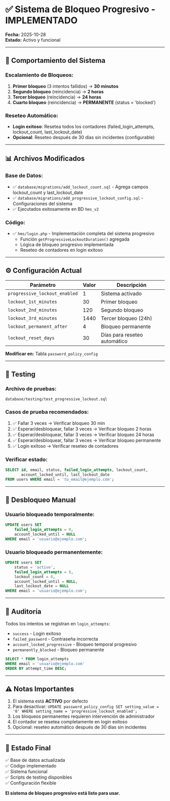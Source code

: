 # ✅ Sistema de Bloqueo Progresivo - IMPLEMENTADO

**Fecha:** 2025-10-28  
**Estado:** Activo y funcional

---

## 🎯 Comportamiento del Sistema

### Escalamiento de Bloqueos:
1. **Primer bloqueo** (3 intentos fallidos) → **30 minutos**
2. **Segundo bloqueo** (reincidencia) → **2 horas**
3. **Tercer bloqueo** (reincidencia) → **24 horas**
4. **Cuarto bloqueo** (reincidencia) → **PERMANENTE** (status = 'blocked')

### Reseteo Automático:
- **Login exitoso**: Resetea todos los contadores (failed_login_attempts, lockout_count, last_lockout_date)
- **Opcional**: Reseteo después de 30 días sin incidentes (configurable)

---

## 📊 Archivos Modificados

### Base de Datos:
- ✅ `database/migrations/add_lockout_count.sql` - Agrega campos lockout_count y last_lockout_date
- ✅ `database/migrations/add_progressive_lockout_config.sql` - Configuraciones del sistema
- ✅ Ejecutados exitosamente en BD `hms_v2`

### Código:
- ✅ `hms/login.php` - Implementación completa del sistema progresivo
  - Función `getProgressiveLockoutDuration()` agregada
  - Lógica de bloqueo progresivo implementada
  - Reseteo de contadores en login exitoso

---

## ⚙️ Configuración Actual

| Parámetro | Valor | Descripción |
|-----------|-------|-------------|
| `progressive_lockout_enabled` | 1 | Sistema activado |
| `lockout_1st_minutes` | 30 | Primer bloqueo |
| `lockout_2nd_minutes` | 120 | Segundo bloqueo |
| `lockout_3rd_minutes` | 1440 | Tercer bloqueo (24h) |
| `lockout_permanent_after` | 4 | Bloqueo permanente |
| `lockout_reset_days` | 30 | Días para reseteo automático |

**Modificar en:** Tabla `password_policy_config`

---

## 🧪 Testing

### Archivo de pruebas:
`database/testing/test_progressive_lockout.sql`

### Casos de prueba recomendados:
1. ✅ Fallar 3 veces → Verificar bloqueo 30 min
2. ✅ Esperar/desbloquear, fallar 3 veces → Verificar bloqueo 2 horas
3. ✅ Esperar/desbloquear, fallar 3 veces → Verificar bloqueo 24 horas
4. ✅ Esperar/desbloquear, fallar 3 veces → Verificar bloqueo permanente
5. ✅ Login exitoso → Verificar reseteo de contadores

### Verificar estado:
```sql
SELECT id, email, status, failed_login_attempts, lockout_count, 
       account_locked_until, last_lockout_date 
FROM users WHERE email = 'tu_email@ejemplo.com';
```

---

## 🔧 Desbloqueo Manual

### Usuario bloqueado temporalmente:
```sql
UPDATE users SET 
    failed_login_attempts = 0,
    account_locked_until = NULL
WHERE email = 'usuario@ejemplo.com';
```

### Usuario bloqueado permanentemente:
```sql
UPDATE users SET 
    status = 'active',
    failed_login_attempts = 0,
    lockout_count = 0,
    account_locked_until = NULL,
    last_lockout_date = NULL
WHERE email = 'usuario@ejemplo.com';
```

---

## 📝 Auditoría

Todos los intentos se registran en `login_attempts`:
- `success` - Login exitoso
- `failed_password` - Contraseña incorrecta
- `account_locked_progressive` - Bloqueo temporal progresivo
- `permanently_blocked` - Bloqueo permanente

```sql
SELECT * FROM login_attempts 
WHERE email = 'usuario@ejemplo.com' 
ORDER BY attempt_time DESC;
```

---

## ⚠️ Notas Importantes

1. El sistema está **ACTIVO** por defecto
2. Para desactivar: `UPDATE password_policy_config SET setting_value = '0' WHERE setting_name = 'progressive_lockout_enabled';`
3. Los bloqueos permanentes requieren intervención de administrador
4. El contador se resetea completamente en login exitoso
5. Opcional: reseteo automático después de 30 días sin incidentes

---

## 🎉 Estado Final

✅ Base de datos actualizada  
✅ Código implementado  
✅ Sistema funcional  
✅ Scripts de testing disponibles  
✅ Configuración flexible  

**El sistema de bloqueo progresivo está listo para usar.**
